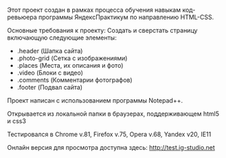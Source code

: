 Этот проект создан в рамках процесса обучения навыкам код-ревьюера программы ЯндексПрактикум по направлению HTML-CSS.

Основные требования к проекту:
Создать и сверстать страницу включающую следующие элементы:
- .header (Шапка сайта)
- .photo-grid (Сетка с изображениями)
- .places (Места, их описания и фото)
- .video (Блоки с видео)
- .comments (Комментарии фотографов)
- .footer (Подвал сайта)

Проект написан с использованием программы Notepad++.

Открывается из локальной папки в браузерах, поддерживающем html5 и css3

Тестировался в Chrome v.81, Firefox v.75, Opera v.68, Yandex v20, IE11

Онлайн версия для просмотра доступна здесь: http://test.ig-studio.net
